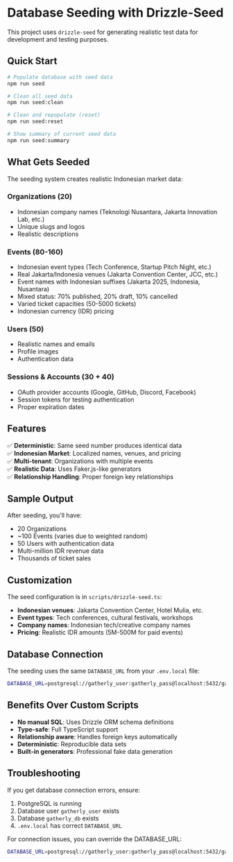# Database Seeding with Drizzle-Seed

This project uses `drizzle-seed` for generating realistic test data for development and testing purposes.

## Quick Start

```bash
# Populate database with seed data
npm run seed

# Clean all seed data
npm run seed:clean

# Clean and repopulate (reset)
npm run seed:reset

# Show summary of current seed data
npm run seed:summary
```

## What Gets Seeded

The seeding system creates realistic Indonesian market data:

### Organizations (20)
- Indonesian company names (Teknologi Nusantara, Jakarta Innovation Lab, etc.)
- Unique slugs and logos
- Realistic descriptions

### Events (80-160)
- Indonesian event types (Tech Conference, Startup Pitch Night, etc.)
- Real Jakarta/Indonesia venues (Jakarta Convention Center, JCC, etc.)
- Event names with Indonesian suffixes (Jakarta 2025, Indonesia, Nusantara)
- Mixed status: 70% published, 20% draft, 10% cancelled
- Varied ticket capacities (50-5000 tickets)
- Indonesian currency (IDR) pricing

### Users (50)
- Realistic names and emails
- Profile images
- Authentication data

### Sessions & Accounts (30 + 40)
- OAuth provider accounts (Google, GitHub, Discord, Facebook)
- Session tokens for testing authentication
- Proper expiration dates

## Features

✅ **Deterministic**: Same seed number produces identical data  
✅ **Indonesian Market**: Localized names, venues, and pricing  
✅ **Multi-tenant**: Organizations with multiple events  
✅ **Realistic Data**: Uses Faker.js-like generators  
✅ **Relationship Handling**: Proper foreign key relationships  

## Sample Output

After seeding, you'll have:
- 20 Organizations
- ~100 Events (varies due to weighted random)
- 50 Users with authentication data
- Multi-million IDR revenue data
- Thousands of ticket sales

## Customization

The seed configuration is in `scripts/drizzle-seed.ts`:

- **Indonesian venues**: Jakarta Convention Center, Hotel Mulia, etc.
- **Event types**: Tech conferences, cultural festivals, workshops
- **Company names**: Indonesian tech/creative company names
- **Pricing**: Realistic IDR amounts (5M-500M for paid events)

## Database Connection

The seeding uses the same `DATABASE_URL` from your `.env.local` file:
```bash
DATABASE_URL=postgresql://gatherly_user:gatherly_pass@localhost:5432/gatherly_db
```

## Benefits Over Custom Scripts

- **No manual SQL**: Uses Drizzle ORM schema definitions
- **Type-safe**: Full TypeScript support
- **Relationship aware**: Handles foreign keys automatically
- **Deterministic**: Reproducible data sets
- **Built-in generators**: Professional fake data generation

## Troubleshooting

If you get database connection errors, ensure:
1. PostgreSQL is running
2. Database user `gatherly_user` exists
3. Database `gatherly_db` exists
4. `.env.local` has correct `DATABASE_URL`

For connection issues, you can override the DATABASE_URL:
```bash
DATABASE_URL=postgresql://gatherly_user:gatherly_pass@localhost:5432/gatherly_db npm run seed:reset
```
